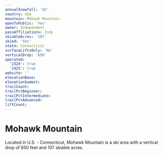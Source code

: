 ```yaml
---
annualSnowfall: '92'
country: USA
mountain: Mohawk Mountain
openToPublic: 'Yes'
owner: Independent
passAffiliations: Indy
skiableAcres: '107'
skied: 'Yes'
state: Connecticut
surfaceLiftsOnly: 'No'
verticalDrop: '650'
operated:
  '2324': true
  '2425': true
website: ''
elevationBase:
elevationSummit:
trailCount:
trailPctBeginner:
trailPctIntermediate:
trailPctAdvanced:
liftCount:
---
```



# Mohawk Mountain

Located in U.S. - Connecticut, Mohawk Mountain is a ski area with a vertical drop of 650 feet and 107 skiable acres.
